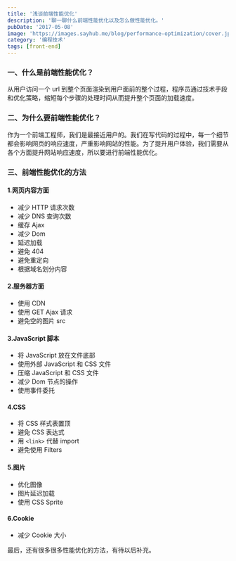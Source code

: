 ```yaml
---
title: '浅谈前端性能优化'
description: '聊一聊什么前端性能优化以及怎么做性能优化。'
pubDate: '2017-05-08'
image: 'https://images.sayhub.me/blog/performance-optimization/cover.jpeg'
category: '编程技术'
tags: [front-end]
---
```


### 一、什么是前端性能优化？

从用户访问一个 url 到整个页面渲染到用户面前的整个过程，程序员通过技术手段和优化策略，缩短每个步骤的处理时间从而提升整个页面的加载速度。

### 二、为什么要前端性能优化？

作为一个前端工程师，我们是最接近用户的。我们在写代码的过程中，每一个细节都会影响网页的响应速度，严重影响网站的性能。为了提升用户体验，我们需要从各个方面提升网站响应速度，所以要进行前端性能优化。

### 三、前端性能优化的方法

#### 1.网页内容方面

- 减少 HTTP 请求次数
- 减少 DNS 查询次数
- 缓存 Ajax
- 减少 Dom
- 延迟加载
- 避免 404
- 避免重定向
- 根据域名划分内容

#### 2.服务器方面

- 使用 CDN
- 使用 GET Ajax 请求
- 避免空的图片 src

#### 3.JavaScript 脚本

- 将 JavaScript 放在文件底部
- 使用外部 JavaScript 和 CSS 文件
- 压缩 JavaScript 和 CSS 文件
- 减少 Dom 节点的操作
- 使用事件委托

#### 4.CSS

- 将 CSS 样式表置顶
- 避免 CSS 表达式
- 用 `<link>` 代替 import
- 避免使用 Filters

#### 5.图片

- 优化图像
- 图片延迟加载
- 使用 CSS Sprite

#### 6.Cookie

- 减少 Cookie 大小

最后，还有很多很多性能优化的方法，有待以后补充。
